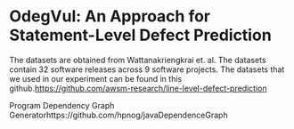 # OdegVul: An Approach for Statement-Level Defect Prediction

The datasets are obtained from Wattanakriengkrai et. al. The datasets contain 32 software releases across 9 software projects. The datasets that we used in our experiment can be found in this github.https://github.com/awsm-research/line-level-defect-prediction

Program Dependency Graph Generatorhttps://github.com/hpnog/javaDependenceGraph
